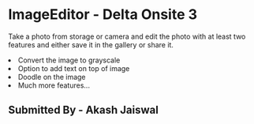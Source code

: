 # ImageEditor - Delta Onsite 3

Take a photo from storage or camera and edit the photo with at least two features and either save it in the gallery or share it.

<li>Convert the image to grayscale

<li>Option to add text on top of image

<li>Doodle on the image
  
<li> Much more features...

## Submitted By - Akash Jaiswal
